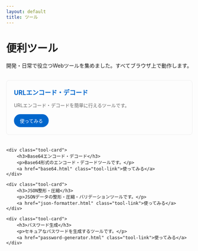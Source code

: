 ```yaml
---
layout: default
title: ツール
---
```


# 便利ツール

開発・日常で役立つWebツールを集めました。すべてブラウザ上で動作します。

<div class="tools-grid">
    <div class="tool-card">
        <h3>URLエンコード・デコード</h3>
        <p>URLエンコード・デコードを簡単に行えるツールです。</p>
        <a href="url-encoder.html" class="tool-link">使ってみる</a>
    </div>

    <div class="tool-card">
        <h3>Base64エンコード・デコード</h3>
        <p>Base64形式のエンコード・デコードツールです。</p>
        <a href="base64.html" class="tool-link">使ってみる</a>
    </div>

    <div class="tool-card">
        <h3>JSON整形・圧縮</h3>
        <p>JSONデータの整形・圧縮・バリデーションツールです。</p>
        <a href="json-formatter.html" class="tool-link">使ってみる</a>
    </div>

    <div class="tool-card">
        <h3>パスワード生成</h3>
        <p>セキュアなパスワードを生成するツールです。</p>
        <a href="password-generator.html" class="tool-link">使ってみる</a>
    </div>
</div>

<style>
.tools-grid {
    display: grid;
    grid-template-columns: repeat(auto-fit, minmax(280px, 1fr));
    gap: 20px;
    margin-top: 30px;
}

.tool-card {
    background: #fdfdfd;
    border: 1px solid #eee;
    border-radius: 8px;
    padding: 20px;
    transition: all 0.2s ease;
}

.tool-card:hover {
    box-shadow: 0 4px 12px rgba(0, 0, 0, 0.1);
    border-color: #ddd;
}

.tool-card h3 {
    color: #0066cc;
    margin: 0 0 10px 0;
    font-size: 1.2em;
}

.tool-card p {
    color: #666;
    font-size: 0.9em;
    margin-bottom: 15px;
}

.tool-link {
    display: inline-block;
    background: #0066cc;
    color: white;
    padding: 8px 16px;
    border-radius: 20px;
    text-decoration: none;
    font-size: 0.9em;
    transition: background 0.2s ease;
}

.tool-link:hover {
    background: #0052a3;
    text-decoration: none;
    color: white;
}
</style>